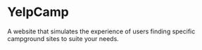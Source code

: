# YelpCamp
A website that simulates the experience of users finding specific campground sites to suite your needs. 
